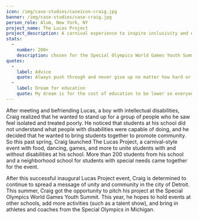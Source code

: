 ```yaml
---
icon: /img/case-studies/caseicon-craig.jpg
banner: /img/case-studies/case-craig.jpg
person_role: Alum, New York, NY 
project_name: The Lucas Project
project_description: A carnival experience to inspire inclusivity and empower young people with disabilities.
stats:
  -
    number: 200+
    description: chosen for the Special Olympics World Games Youth Summit
quotes:
  -
    label: Advice
    quote: Always push through and never give up no matter how hard or tough things get.
  -
    label: Dream for education
    quote: My dream is for the cost of education to be lower so everyone can have the opportunity to go!
---
```


After meeting and befriending Lucas, a boy with intellectual disabilities, Craig realized that he wanted to stand up for a group of people who he saw feel isolated and treated poorly. He noticed that students at his school did not understand what people with disabilities were capable of doing, and he decided that he wanted to bring students together to promote community. So this past spring, Craig launched The Lucas Project, a carnival-style event with food, dancing, games, and more to unite students with and without disabilities at his school. More than 200 students from his school and a neighborhood school for students with special needs came together for the event. 

After this successful inaugural Lucas Project event, Craig is determined to continue to spread a message of unity and community in the city of Detroit. This summer, Craig got the opportunity to pitch his project at the Special Olympics World Games Youth Summit. This year, he hopes to hold events at other schools, add more activities (such as a talent show), and bring in athletes and coaches from the Special Olympics in Michigan.